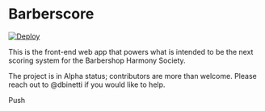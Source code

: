 # Barberscore

[![Deploy](https://www.herokucdn.com/deploy/button.svg)](https://heroku.com/deploy)


This is the front-end web app that powers what is intended to be the next scoring system for the Barbershop Harmony Society.

The project is in Alpha status; contributors are more than welcome.  Please reach out to @dbinetti if you would like to help.

Push
